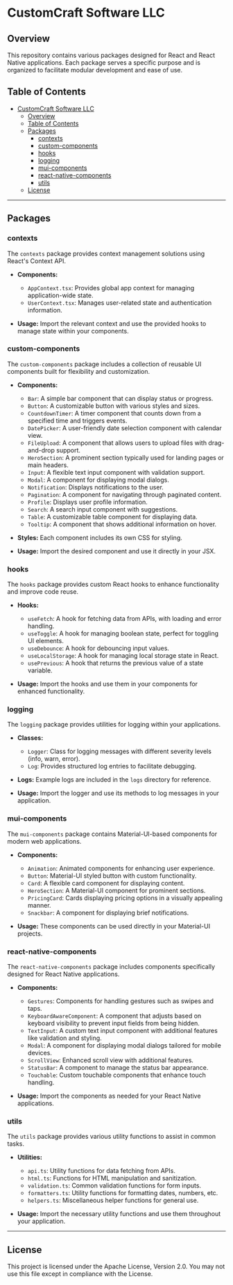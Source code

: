 # CustomCraft Software LLC

## Overview

This repository contains various packages designed for React and React Native applications. Each package serves a specific purpose and is organized to facilitate modular development and ease of use.

## Table of Contents

- [CustomCraft Software LLC](#customcraft-software-llc)
  - [Overview](#overview)
  - [Table of Contents](#table-of-contents)
  - [Packages](#packages)
    - [contexts](#contexts)
    - [custom-components](#custom-components)
    - [hooks](#hooks)
    - [logging](#logging)
    - [mui-components](#mui-components)
    - [react-native-components](#react-native-components)
    - [utils](#utils)
  - [License](#license)

---

## Packages

### contexts

The `contexts` package provides context management solutions using React's Context API.

- **Components:**
  - `AppContext.tsx`: Provides global app context for managing application-wide state.
  - `UserContext.tsx`: Manages user-related state and authentication information.

- **Usage:** 
  Import the relevant context and use the provided hooks to manage state within your components.

### custom-components

The `custom-components` package includes a collection of reusable UI components built for flexibility and customization.

- **Components:**
  - `Bar`: A simple bar component that can display status or progress.
  - `Button`: A customizable button with various styles and sizes.
  - `CountdownTimer`: A timer component that counts down from a specified time and triggers events.
  - `DatePicker`: A user-friendly date selection component with calendar view.
  - `FileUpload`: A component that allows users to upload files with drag-and-drop support.
  - `HeroSection`: A prominent section typically used for landing pages or main headers.
  - `Input`: A flexible text input component with validation support.
  - `Modal`: A component for displaying modal dialogs.
  - `Notification`: Displays notifications to the user.
  - `Pagination`: A component for navigating through paginated content.
  - `Profile`: Displays user profile information.
  - `Search`: A search input component with suggestions.
  - `Table`: A customizable table component for displaying data.
  - `Tooltip`: A component that shows additional information on hover.

- **Styles:** 
  Each component includes its own CSS for styling.

- **Usage:** 
  Import the desired component and use it directly in your JSX.

### hooks

The `hooks` package provides custom React hooks to enhance functionality and improve code reuse.

- **Hooks:**
  - `useFetch`: A hook for fetching data from APIs, with loading and error handling.
  - `useToggle`: A hook for managing boolean state, perfect for toggling UI elements.
  - `useDebounce`: A hook for debouncing input values.
  - `useLocalStorage`: A hook for managing local storage state in React.
  - `usePrevious`: A hook that returns the previous value of a state variable.

- **Usage:** 
  Import the hooks and use them in your components for enhanced functionality.

### logging

The `logging` package provides utilities for logging within your applications.

- **Classes:**
  - `Logger`: Class for logging messages with different severity levels (info, warn, error).
  - `Log`: Provides structured log entries to facilitate debugging.

- **Logs:** 
  Example logs are included in the `logs` directory for reference.

- **Usage:** 
  Import the logger and use its methods to log messages in your application.

### mui-components

The `mui-components` package contains Material-UI-based components for modern web applications.

- **Components:**
  - `Animation`: Animated components for enhancing user experience.
  - `Button`: Material-UI styled button with custom functionality.
  - `Card`: A flexible card component for displaying content.
  - `HeroSection`: A Material-UI component for prominent sections.
  - `PricingCard`: Cards displaying pricing options in a visually appealing manner.
  - `Snackbar`: A component for displaying brief notifications.

- **Usage:** 
  These components can be used directly in your Material-UI projects.

### react-native-components

The `react-native-components` package includes components specifically designed for React Native applications.

- **Components:**
  - `Gestures`: Components for handling gestures such as swipes and taps.
  - `KeyboardAwareComponent`: A component that adjusts based on keyboard visibility to prevent input fields from being hidden.
  - `TextInput`: A custom text input component with additional features like validation and styling.
  - `Modal`: A component for displaying modal dialogs tailored for mobile devices.
  - `ScrollView`: Enhanced scroll view with additional features.
  - `StatusBar`: A component to manage the status bar appearance.
  - `Touchable`: Custom touchable components that enhance touch handling.

- **Usage:** 
  Import the components as needed for your React Native applications.

### utils

The `utils` package provides various utility functions to assist in common tasks.

- **Utilities:**
  - `api.ts`: Utility functions for data fetching from APIs.
  - `html.ts`: Functions for HTML manipulation and sanitization.
  - `validation.ts`: Common validation functions for form inputs.
  - `formatters.ts`: Utility functions for formatting dates, numbers, etc.
  - `helpers.ts`: Miscellaneous helper functions for general use.

- **Usage:** 
  Import the necessary utility functions and use them throughout your application.

---

## License

This project is licensed under the Apache License, Version 2.0. You may not use this file except in compliance with the License.